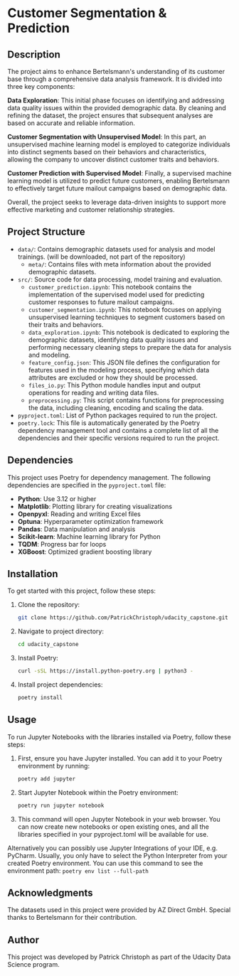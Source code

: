 # Customer Segmentation & Prediction

## Description
The project aims to enhance Bertelsmann's understanding of its customer base through a comprehensive data analysis framework. It is divided into three key components:

**Data Exploration**: This initial phase focuses on identifying and addressing data quality issues within the provided demographic data. By cleaning and refining the dataset, the project ensures that subsequent analyses are based on accurate and reliable information.

**Customer Segmentation with Unsupervised Model**: In this part, an unsupervised machine learning model is employed to categorize individuals into distinct segments based on their behaviors and characteristics, allowing the company to uncover distinct customer traits and behaviors.

**Customer Prediction with Supervised Model**: Finally, a supervised machine learning model is utilized to predict future customers, enabling Bertelsmann to effectively target future mailout campaigns based on demographic data.

Overall, the project seeks to leverage data-driven insights to support more effective marketing and customer relationship strategies.

## Project Structure
- `data/`: Contains demographic datasets used for analysis and model trainings. (will be downloaded, not part of the repository)
  - `meta/`: Contains files with meta information about the provided demographic datasets.
- `src/`: Source code for data processing, model training and evaluation.
  - `customer_prediction.ipynb`: This notebook contains the implementation of the supervised model used for predicting customer responses to future mailout campaigns.
  - `customer_segmentation.ipynb`: This notebook focuses on applying unsupervised learning techniques to segment customers based on their traits and behaviors.
  - `data_exploration.ipynb`: This notebook is dedicated to exploring the demographic datasets, identifying data quality issues and performing necessary cleaning steps to prepare the data for analysis and modeling.
  - `feature_config.json`: This JSON file defines the configuration for features used in the modeling process, specifying which data attributes are excluded or how they should be processed.
  - `files_io.py`: This Python module handles input and output operations for reading and writing data files.
  - `preprocessing.py`: This script contains functions for preprocessing the data, including cleaning, encoding and scaling the data.
- `pyproject.toml`: List of Python packages required to run the project.
- `poetry.lock`: This file is automatically generated by the Poetry dependency management tool and contains a complete list of all the dependencies and their specific versions required to run the project.

## Dependencies
This project uses Poetry for dependency management. The following dependencies are specified in the `pyproject.toml` file:

- **Python**: Use 3.12 or higher
- **Matplotlib**: Plotting library for creating visualizations
- **Openpyxl**: Reading and writing Excel files
- **Optuna**: Hyperparameter optimization framework
- **Pandas**: Data manipulation and analysis
- **Scikit-learn**: Machine learning library for Python
- **TQDM**: Progress bar for loops
- **XGBoost**: Optimized gradient boosting library

## Installation
To get started with this project, follow these steps:

1. Clone the repository:
   ```bash
   git clone https://github.com/PatrickChristoph/udacity_capstone.git
   
2. Navigate to project directory:
   ```bash
   cd udacity_capstone

3. Install Poetry:
   ```bash
   curl -sSL https://install.python-poetry.org | python3 -

4. Install project dependencies:
   ```bash
   poetry install

## Usage
To run Jupyter Notebooks with the libraries installed via Poetry, follow these steps:
1. First, ensure you have Jupyter installed. You can add it to your Poetry environment by running:
   ```bash
   poetry add jupyter
2. Start Jupyter Notebook within the Poetry environment:
   ```bash
   poetry run jupyter notebook
3. This command will open Jupyter Notebook in your web browser. You can now create new notebooks or open existing ones, and all the libraries specified in your pyproject.toml will be available for use.

Alternatively you can possibly use Jupyter Integrations of your IDE, e.g. PyCharm. Usually, you only have to select the Python Interpreter from your created Poetry environment. You can use this command to see the environment path:
`poetry env list --full-path`

## Acknowledgments
The datasets used in this project were provided by AZ Direct GmbH. Special thanks to Bertelsmann for their contribution.

## Author
This project was developed by Patrick Christoph as part of the Udacity Data Science program.